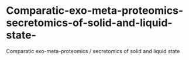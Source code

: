 # Comparatic-exo-meta-proteomics-secretomics-of-solid-and-liquid-state-
Comparatic exo-meta-proteomics / secretomics of solid and liquid state 
